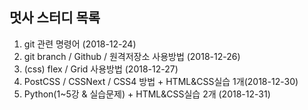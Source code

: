## 멋사 스터디  목록

1. git 관련 명령어 (2018-12-24)
2. git branch / Github / 원격저장소 사용방법 (2018-12-26)
3. (css) flex / Grid 사용방법 (2018-12-27)
4. PostCSS / CSSNext / CSS4 방법 + HTML&CSS실습 1개(2018-12-30)
5. Python(1~5강 & 실습문제) + HTML&CSS실습 2개  (2018-12-31)
